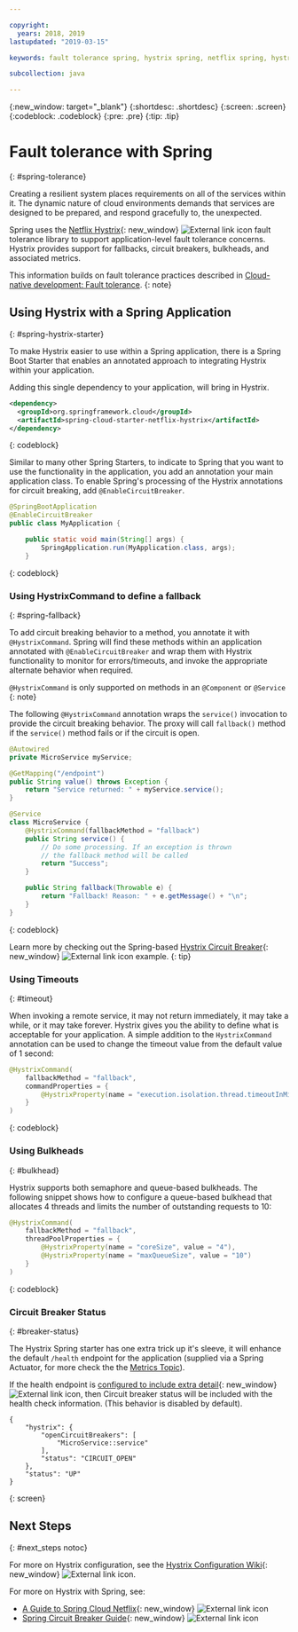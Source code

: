 ```yaml
---

copyright:
  years: 2018, 2019
lastupdated: "2019-03-15"

keywords: fault tolerance spring, hystrix spring, netflix spring, hystrixcommand spring, bulkhead spring, circuit breaker spring

subcollection: java

---
```


{:new_window: target="_blank"}
{:shortdesc: .shortdesc}
{:screen: .screen}
{:codeblock: .codeblock}
{:pre: .pre}
{:tip: .tip}

# Fault tolerance with Spring
{: #spring-tolerance}

Creating a resilient system places requirements on all of the services within it. The dynamic nature of cloud environments demands that services are designed to be prepared, and respond gracefully to, the unexpected.

Spring uses the [Netflix Hystrix](https://github.com/Netflix/Hystrix/wiki){: new_window} ![External link icon](../icons/launch-glyph.svg "External link icon") fault tolerance library to support application-level fault tolerance concerns. Hystrix provides support for fallbacks, circuit breakers, bulkheads, and associated metrics. 

This information builds on fault tolerance practices described in [Cloud-native development: Fault tolerance](/docs/java?topic=cloud-native-fault-tolerance#fault-tolerance).
{: note}

## Using Hystrix with a Spring Application
{: #spring-hystrix-starter}

To make Hystrix easier to use within a Spring application, there is a Spring Boot Starter that enables an annotated approach to integrating Hystrix within your application.

Adding this single dependency to your application, will bring in Hystrix. 

```xml
<dependency>
  <groupId>org.springframework.cloud</groupId>
  <artifactId>spring-cloud-starter-netflix-hystrix</artifactId>
</dependency>
```
{: codeblock}

Similar to many other Spring Starters, to indicate to Spring that you want to use the functionality in the application, you add an annotation your main application class. To enable Spring's processing of the Hystrix annotations for circuit breaking, add `@EnableCircuitBreaker`.

```java
@SpringBootApplication
@EnableCircuitBreaker
public class MyApplication {

	public static void main(String[] args) {
		SpringApplication.run(MyApplication.class, args);
	}
```
{: codeblock}

### Using HystrixCommand to define a fallback
{: #spring-fallback}

To add circuit breaking behavior to a method, you annotate it with `@HystrixCommand`. Spring will find these methods within an application annotated with `@EnableCircuitBreaker` and wrap them with Hystrix functionality to monitor for errors/timeouts, and invoke the appropriate alternate behavior when required. 

`@HystrixCommand` is only supported on methods in an `@Component` or `@Service` {: note}

The following `@HystrixCommand` annotation wraps the `service()` invocation to provide the circuit breaking behavior. The proxy will call `fallback()` method if the `service()` method fails or if the circuit is open.

```java
@Autowired
private MicroService myService;

@GetMapping("/endpoint")
public String value() throws Exception {
    return "Service returned: " + myService.service();
}

@Service
class MicroService {
    @HystrixCommand(fallbackMethod = "fallback")
    public String service() {
        // Do some processing. If an exception is thrown
        // the fallback method will be called
        return "Success";
    }

    public String fallback(Throwable e) {
        return "Fallback! Reason: " + e.getMessage() + "\n";
    }
}
```
{: codeblock}

Learn more by checking out the Spring-based [Hystrix Circuit Breaker](https://spring.io/guides/gs/circuit-breaker/){: new_window} ![External link icon](../icons/launch-glyph.svg "External link icon") example.
{: tip}

### Using Timeouts
{: #timeout}

When invoking a remote service, it may not return immediately, it may take a while, or it may take forever. Hystrix gives you the
ability to define what is acceptable for your application. A simple addition to the `HystrixCommand` annotation can be used to change the timeout value from the default value of 1 second:

```java
@HystrixCommand(
    fallbackMethod = "fallback",
    commandProperties = {
        @HystrixProperty(name = "execution.isolation.thread.timeoutInMilliseconds", value = "30000"),
    }
)
```
{: codeblock}

### Using Bulkheads
{: #bulkhead}

Hystrix supports both semaphore and queue-based bulkheads. The following snippet shows how to configure a queue-based bulkhead that allocates 4 threads and limits the number of outstanding requests to 10:

```java
@HystrixCommand(
    fallbackMethod = "fallback",
    threadPoolProperties = {
        @HystrixProperty(name = "coreSize", value = "4"),
        @HystrixProperty(name = "maxQueueSize", value = "10")
    }
)
```
{: codeblock}

### Circuit Breaker Status
{: #breaker-status}

The Hystrix Spring starter has one extra trick up it's sleeve, it will enhance the default `/health` endpoint for the application (supplied via a Spring Actuator, for more check the the [Metrics Topic](/docs/java?topic=java-spring-metrics#spring-metrics)).

If the health endpoint is [configured to include extra detail](https://docs.spring.io/spring-boot/docs/current/reference/html/production-ready-endpoints.html#production-ready-health){: new_window} ![External link icon](../icons/launch-glyph.svg "External link icon"), then Circuit breaker status will be included with the health check information. (This behavior is disabled by default).

```
{
    "hystrix": {
        "openCircuitBreakers": [
            "MicroService::service"
        ],
        "status": "CIRCUIT_OPEN"
    },
    "status": "UP"
}
```
{: screen}

## Next Steps
{: #next_steps notoc}

For more on Hystrix configuration, see the [Hystrix Configuration Wiki](https://github.com/Netflix/Hystrix/wiki/Configuration){: new_window} ![External link icon](../icons/launch-glyph.svg "External link icon").

For more on Hystrix with Spring, see:

* [A Guide to Spring Cloud Netflix](https://www.baeldung.com/spring-cloud-netflix-hystrix){: new_window} ![External link icon](../icons/launch-glyph.svg "External link icon")
* [Spring Circuit Breaker Guide](https://spring.io/guides/gs/circuit-breaker/){: new_window} ![External link icon](../icons/launch-glyph.svg "External link icon")
